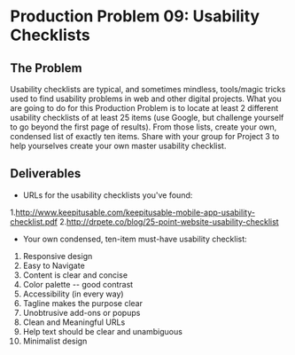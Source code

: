 # Production Problem 09: Usability Checklists

## The Problem

Usability checklists are typical, and sometimes mindless, tools/magic tricks used to find usability problems in web and other digital projects. What you are going to do for this Production Problem is to locate at least 2 different usability checklists of at least 25 items (use Google, but challenge yourself to go beyond the first page of results). From those lists, create your own, condensed list of exactly ten items. Share with your group for Project 3 to help yourselves create your own master usability checklist.

## Deliverables

* URLs for the usability checklists you've found:

1.http://www.keepitusable.com/keepitusable-mobile-app-usability-checklist.pdf
2.http://drpete.co/blog/25-point-website-usability-checklist

* Your own condensed, ten-item must-have usability checklist:

1. Responsive design
2. Easy to Navigate
3. Content is clear and concise
4. Color palette -- good contrast
5. Accessibility (in every way)
6. Tagline makes the purpose clear
7. Unobtrusive add-ons or popups
8. Clean and Meaningful URLs
9. Help text should be clear and unambiguous
10. Minimalist design
